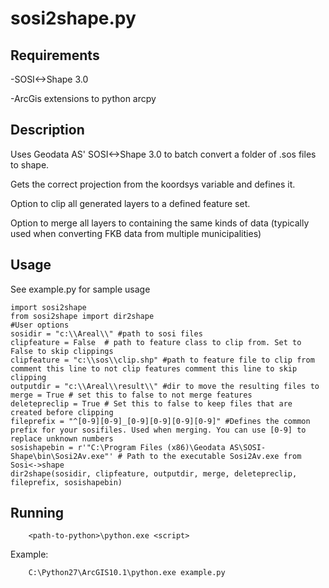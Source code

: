 sosi2shape.py
=============
Requirements
-----------
-SOSI<->Shape 3.0

-ArcGis extensions to python arcpy

Description
-----------
Uses Geodata AS' SOSI<->Shape 3.0 to batch convert a folder of .sos files to shape.

Gets the correct projection from the koordsys variable and defines it.

Option to clip all generated layers to a defined feature set.

Option to merge all layers to containing the same kinds of data (typically used when converting FKB data from multiple municipalities)

Usage
-----
See example.py for sample usage

    import sosi2shape
    from sosi2shape import dir2shape
    #User options
    sosidir = "c:\\Areal\\" #path to sosi files
    clipfeature = False  # path to feature class to clip from. Set to False to skip clippings
    clipfeature = "c:\\sos\\clip.shp" #path to feature file to clip from comment this line to not clip features comment this line to skip clipping
    outputdir = "c:\\Areal\\result\\" #dir to move the resulting files to
    merge = True # set this to false to not merge features
    deletepreclip = True # Set this to false to keep files that are created before clipping
    fileprefix = "^[0-9][0-9]_[0-9][0-9][0-9][0-9]" #Defines the common prefix for your sosifiles. Used when merging. You can use [0-9] to replace unknown numbers
    sosishapebin = r'"C:\Program Files (x86)\Geodata AS\SOSI-Shape\bin\Sosi2Av.exe"' # Path to the executable Sosi2Av.exe from Sosi<->shape
    dir2shape(sosidir, clipfeature, outputdir, merge, deletepreclip, fileprefix, sosishapebin)

Running
-------

        <path-to-python>\python.exe <script>

Example:

        C:\Python27\ArcGIS10.1\python.exe example.py
